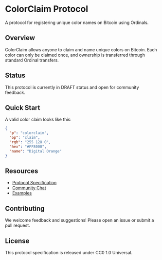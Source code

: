 # ColorClaim Protocol

A protocol for registering unique color names on Bitcoin using Ordinals.

## Overview
ColorClaim allows anyone to claim and name unique colors on Bitcoin. Each color can only be claimed once, and ownership is transferred through standard Ordinal transfers.

## Status
This protocol is currently in DRAFT status and open for community feedback.

## Quick Start
A valid color claim looks like this:
```json
{
  "p": "colorclaim",
  "op": "claim",
  "rgb": "255 128 0",
  "hex": "#FF8000",
  "name": "Digital Orange"
}
```

## Resources
- [Protocol Specification](SPECIFICATION.md)
- [Community Chat](link-to-discord-or-telegram)
- [Examples](examples/)

## Contributing
We welcome feedback and suggestions! Please open an issue or submit a pull request.

## License
This protocol specification is released under CC0 1.0 Universal.